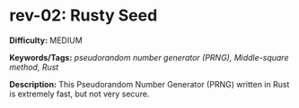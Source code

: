 # rev-02: Rusty Seed

**Difficulty:** MEDIUM

**Keywords/Tags:** *pseudorandom number generator (PRNG), Middle-square method, Rust*

**Description:** This Pseudorandom Number Generator (PRNG) written in Rust is extremely fast, but not very secure.
